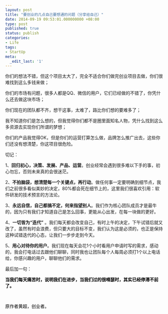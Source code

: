 ```yaml
---
layout: post
title: "要创业的几点自己要想通的问题（分享给自己）"
date: 2014-09-19 09:53:01.000000000 +08:00
type: post
published: true
status: publish
categories:
- Life
tags:
- StartUp
meta:
  _edit_last: '1'
---
```

<p>你们的想法不错，但这个项目太大了，完全不适合你们做完创业项目去做，你们很难找到这么多钱来做；</p>
<p>你们的市场有问题，很多人都是QQ、微信的用户，它们已经做的不错了，你凭什么还去做这块市场；</p>
<p>你们现在的团队都不齐，想干这事，太难了，路比你们想的要难多了；</p>
<p>我不知道你们是怎么想的，但我觉得你们都不是圈里面知名人物，凭什么找到这么多资源去实现你们所谓的梦想；</p>
<p>你们的产品我觉得OK，但是你们的运营打算怎么做，品牌怎么推广出去，这些你们还没有想清楚，你这项目很危险。</p>
<!--more-->
<p>切记：</p>
<p>1、<strong>回归初心，决策、发展、产品、运营</strong>。创业经常会遇到很多难以下手的事，初心勿忘，否则未来真的会很迷茫。</p>
<p>2、<strong>不拍脑袋，想清楚每一个关键点，再行动</strong>。做任何事一定要明确到细节点，我们之前很多看似美妙的决定，80%都会死在细节上的，这里我们很喜欢引用：软件研发的技术预言的方法论。</p>
<p>3、<strong>永远自信，自己都搞不定，何来指望别人</strong>。我们作为核心团队成员才是最牛的，因为只有我们才知道自己是怎么回事，更能从心出发，在每一块做的更好。</p>
<p>4、<strong>一切皆为“迭代”</strong> 。我们每天都会改变自己，有时上午的决定，下午试错后就又改了，虽然有时会浪费，但只要大的目标不变，我们认为这是必须的，也正是保持这种试错迭代的心态，让我们一步步走到今天。</p>
<p>5、<strong>用心对待你的用户</strong>。我们现在每天会花1个小时看用户申请时写的需求，感动的，我会打电话过去跟他们聊聊，同时我也让团队每个人每周必须打1个以上电话给，你感兴趣的用户，聊聊他们的需求。</p>
<p>最后加一句：</p>
<div class="article" style="color: #000000;">
<div class="articlep">
<p><strong>当我们每天痛苦时，说明我们在进步，当我们过的很嘚瑟时，其实已经停滞不前了。</strong></p>
<p>&nbsp;</p>
<p>原作者黄超，创业者。</p>
<p><strong> </strong></p>
</div>
</div>
